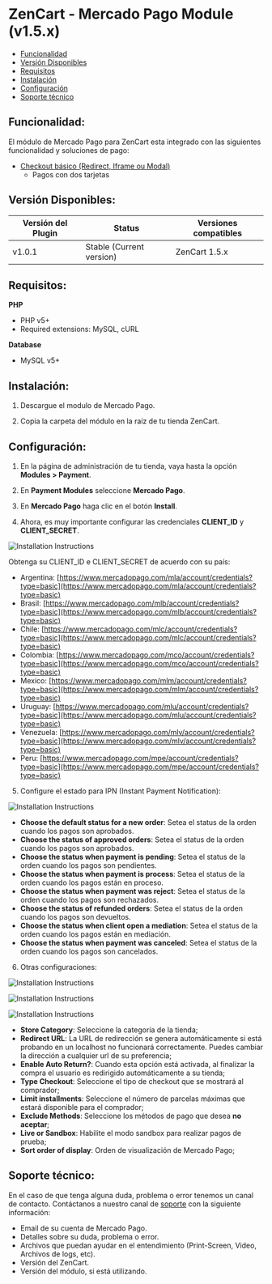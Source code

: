 # ZenCart - Mercado Pago Module (v1.5.x)

* [Funcionalidad](#features)
* [Versión Disponibles](#available_versions)
* [Requisitos](#requirements)
* [Instalación](#installation)
* [Configuración](#setup)
* [Soporte técnico](#Soporte-técnico)


<a name="features"></a>
## Funcionalidad: ##

El módulo de Mercado Pago para ZenCart esta integrado con las siguientes funcionalidad y soluciones de pago:

* [Checkout básico (Redirect, Iframe ou Modal)](https://www.mercadopago.com.ar/developers/es/solutions/payments/basic-checkout/receive-payments/)
    * Pagos con dos tarjetas


<a name="available_versions"></a>
## Versión Disponibles: ##

Versión del Plugin | Status | Versiones compatibles
-------------- | ------ | -------------------
v1.0.1 | Stable (Current version) | ZenCart 1.5.x


<a name="requirements"></a>
## Requisitos: ##

**PHP**

* PHP v5+
* Required extensions: MySQL, cURL

**Database**

* MySQL v5+

<a name="installation"></a>
## Instalación: ##

1. Descargue el modulo de Mercado Pago.

2. Copia la carpeta del módulo en la raíz de tu tienda ZenCart.

<a name="setup"></a>
## Configuración: ##

1. En la página de administración de tu tienda, vaya hasta la opción **Modules > Payment**.

2. En **Payment Modules** seleccione **Mercado Pago**.

3. En **Mercado Pago** haga clic en el botón **Install**.

4. Ahora, es muy importante configurar las credenciales **CLIENT_ID** y **CLIENT_SECRET**.

  ![Installation Instructions](/images/zencart-credentials.png) <br />

Obtenga su CLIENT_ID e CLIENT_SECRET de acuerdo con su país:

  * Argentina: [https://www.mercadopago.com/mla/account/credentials?type=basic](https://www.mercadopago.com/mla/account/credentials?type=basic)
  * Brasil: [https://www.mercadopago.com/mlb/account/credentials?type=basic](https://www.mercadopago.com/mlb/account/credentials?type=basic)
  * Chile: [https://www.mercadopago.com/mlc/account/credentials?type=basic](https://www.mercadopago.com/mlc/account/credentials?type=basic)
  * Colombia: [https://www.mercadopago.com/mco/account/credentials?type=basic](https://www.mercadopago.com/mco/account/credentials?type=basic)
  * Mexico: [https://www.mercadopago.com/mlm/account/credentials?type=basic](https://www.mercadopago.com/mlm/account/credentials?type=basic)
  * Uruguay: [https://www.mercadopago.com/mlu/account/credentials?type=basic](https://www.mercadopago.com/mlu/account/credentials?type=basic)
  * Venezuela: [https://www.mercadopago.com/mlv/account/credentials?type=basic](https://www.mercadopago.com/mlv/account/credentials?type=basic)
  * Peru: [https://www.mercadopago.com/mpe/account/credentials?type=basic](https://www.mercadopago.com/mpe/account/credentials?type=basic)

5. Configure el estado para IPN (Instant Payment Notification):

  ![Installation Instructions](/images/zencart-notification.png) <br />

  * **Choose the default status for a new order**: Setea el status de la orden cuando los pagos son aprobados.
  * **Choose the status of approved orders**: Setea el status de la orden cuando los pagos son aprobados.
  * **Choose the status when payment is pending**: Setea el status de la orden cuando los pagos son pendientes.
  * **Choose the status when payment is process**: Setea el status de la orden cuando los pagos están en proceso.
  * **Choose the status when payment was reject**: Setea el status de la orden cuando los pagos son rechazados.
  * **Choose the status of refunded orders**: Setea el status de la orden cuando los pagos son devueltos.
  * **Choose the status when client open a mediation**: Setea el status de la orden cuando los pagos están en mediación.
  * **Choose the status when payment was canceled**: Setea el status de la orden cuando los pagos son cancelados.

6. Otras configuraciones: <br/>

![Installation Instructions](/images/zencart-other_config_1.png) <br />

![Installation Instructions](/images/zencart-other_config_2.png) <br />

![Installation Instructions](/images/zencart-other_config_3.png) <br />

  * **Store Category**: Seleccione la categoría de la tienda;
  * **Redirect URL**: La  URL de redirección se genera automáticamente si está probando en un localhost no funcionará correctamente. Puedes cambiar la dirección a cualquier url de su preferencia;
  * **Enable Auto Return?**: Cuando esta opción está activada, al finalizar la compra el usuario es redirigido automáticamente a su tienda;
  * **Type Checkout**: Seleccione el tipo de checkout que se mostrará al comprador;
  * **Limit installments**: Seleccione el número de parcelas máximas que estará disponible para el comprador;
  * **Exclude Methods**: Seleccione los métodos de pago que desea **no aceptar**;
  * **Live or Sandbox**: Habilite el modo sandbox para realizar pagos de prueba;
  * **Sort order of display**: Orden de visualización de Mercado Pago;

<a name="Soporte-técnico"></a>
## Soporte técnico: ##

En el caso de que tenga alguna duda, problema o error tenemos un canal de contacto.
Contáctanos a nuestro canal de [soporte](/support) con la siguiente información:

* Email de su cuenta de Mercado Pago.
* Detalles sobre su duda, problema o error.
* Archivos que puedan ayudar en el entendimiento (Print-Screen, Video, Archivos de logs, etc).
* Versión del ZenCart.
* Versión del módulo, si está utilizando.
